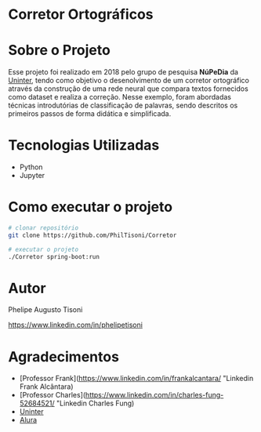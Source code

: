 # Corretor Ortográficos

# Sobre o Projeto

Esse projeto foi realizado em 2018 pelo grupo de pesquisa **NúPeDia** da [Uninter](https://www.uninter.com "Site Uninter"), tendo como objetivo o desenolvimento de um corretor ortográfico através da construção de uma rede neural que compara textos fornecidos como dataset e realiza a correção. Nesse exemplo, foram abordadas técnicas introdutórias de classificação de palavras, sendo descritos os primeiros passos de forma didática e simplificada.

# Tecnologias Utilizadas
- Python
- Jupyter

# Como executar o projeto
```bash
# clonar repositório
git clone https://github.com/PhilTisoni/Corretor

# executar o projeto
./Corretor spring-boot:run
```

# Autor

Phelipe Augusto Tisoni

https://www.linkedin.com/in/phelipetisoni

# Agradecimentos

- [Professor Frank](https://www.linkedin.com/in/frankalcantara/ "Linkedin Frank Alcântara)
- [Professor Charles](https://www.linkedin.com/in/charles-fung-52684521/ "Linkedin Charles Fung)
- [Uninter](https://www.uninter.com "Site Uninter")
- [Alura](https://www.alura.com.br "Site Alura")


